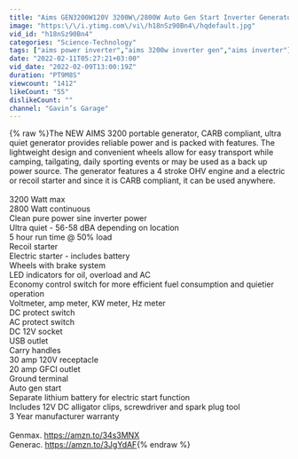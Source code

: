 ```yaml
---
title: "Aims GEN3200W120V 3200W\/2800W Auto Gen Start Inverter Generator"
image: "https:\/\/i.ytimg.com\/vi\/h18nSz90Bn4\/hqdefault.jpg"
vid_id: "h18nSz90Bn4"
categories: "Science-Technology"
tags: ["aims power inverter","aims 3200w inverter gen","aims inverter"]
date: "2022-02-11T05:27:21+03:00"
vid_date: "2022-02-09T13:00:19Z"
duration: "PT9M8S"
viewcount: "1412"
likeCount: "55"
dislikeCount: ""
channel: "Gavin’s Garage"
---
```

{% raw %}The NEW AIMS 3200 portable generator, CARB compliant, ultra quiet generator provides reliable power and is packed with features. The lightweight design and convenient wheels allow for easy transport while camping, tailgating, daily sporting events or may be used as a back up power source. The generator features a 4 stroke OHV engine and a electric or recoil starter and since it is CARB compliant, it can be used anywhere. <br /><br />3200 Watt max<br />2800 Watt continuous<br />Clean pure power sine inverter power<br />Ultra quiet - 56-58 dBA depending on location<br />5 hour run time @ 50% load<br />Recoil starter<br />Electric starter - includes battery<br />Wheels with brake system<br />LED indicators for oil, overload and AC<br />Economy control switch for more efficient fuel consumption and quietier operation<br />Voltmeter, amp meter, KW meter, Hz meter<br />DC protect switch<br />AC protect switch<br />DC 12V socket<br />USB outlet<br />Carry handles<br />30 amp 120V receptacle <br />20 amp GFCI outlet<br />Ground terminal<br />Auto gen start<br />Separate lithium battery for electric start function<br />Includes 12V DC alligator clips, screwdriver and spark plug tool<br />3 Year manufacturer warranty<br /><br />Genmax. <a rel="nofollow" target="blank" href="https://amzn.to/34s3MNX">https://amzn.to/34s3MNX</a><br />Generac. <a rel="nofollow" target="blank" href="https://amzn.to/3JgYdAF">https://amzn.to/3JgYdAF</a>{% endraw %}
